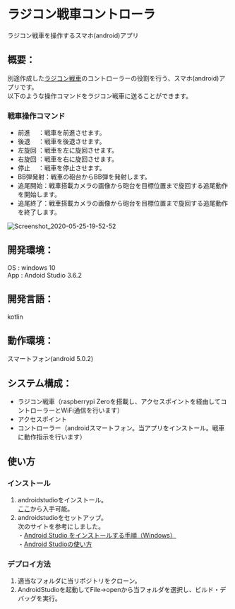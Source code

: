 # ラジコン戦車コントローラ
ラジコン戦車を操作するスマホ(android)アプリ
## 概要：
別途作成した[ラジコン戦車](https://github.com/shimazakiKatsuhito/toy-tank-2019)のコントローラーの役割を行う、スマホ(android)アプリです。<br>  以下のような操作コマンドをラジコン戦車に送ることができます。
### 戦車操作コマンド
 - 前進　  ：戦車を前進させます。
 - 後退　  ：戦車を後退させます。
 - 左旋回  ：戦車を左に旋回させます。
 - 右旋回  ：戦車を右に旋回させます。
 - 停止　  ：戦車を停止させます。
 - BB弾発射：戦車の砲台からBB弾を発射します。
 - 追尾開始：戦車搭載カメラの画像から砲台を目標位置まで旋回する追尾動作を開始します。
 - 追尾終了：戦車搭載カメラの画像から砲台を目標位置まで旋回する追尾動作を終了します。

![Screenshot_2020-05-25-19-52-52](https://user-images.githubusercontent.com/54632092/90218433-c0ab1e80-de3e-11ea-8a6d-bd4160e0bcb3.png)

## 開発環境：
OS : windows 10<br>  App : Andoid Studio 3.6.2

## 開発言語：
kotlin

## 動作環境：
スマートフォン(android 5.0.2)

## システム構成：
  - ラジコン戦車（raspberrypi Zeroを搭載し、アクセスポイントを経由してコントローラーとWiFi通信を行います）
  - アクセスポイント
  - コントローラー（androidスマートフォン。当アプリをインストール。戦車に動作指示を行います）
 
## 使い方
### インストール
1. androidstudioをインストール。<br>  [ここ](https://developer.android.com/studio?hl=ja)から入手可能。  
2. androidstudioをセットアップ。<br>  次のサイトを参考にしました。<br>  ・[Android Studio をインストールする手順（Windows）](https://akira-watson.com/android/adt-windows.html)<br>  ・[Android Studioの使い方](https://www.petitmonte.com/java/howto_android_studio.html)

### デプロイ方法
1. 適当なフォルダに当リポジトリをクローン。
2. AndroidStudioを起動してFile->openから当フォルダを選択し、ビルド・デバッグを実行。
